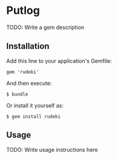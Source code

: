 # Putlog

TODO: Write a gem description

## Installation

Add this line to your application's Gemfile:

    gem 'rudeki'

And then execute:

    $ bundle

Or install it yourself as:

    $ gem install rudeki

## Usage

TODO: Write usage instructions here

